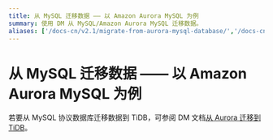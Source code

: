 ```yaml
---
title: 从 MySQL 迁移数据 —— 以 Amazon Aurora MySQL 为例
summary: 使用 DM 从 MySQL/Amazon Aurora MySQL 迁移数据。
aliases: ['/docs-cn/v2.1/migrate-from-aurora-mysql-database/','/docs-cn/v2.1/how-to/migrate/from-aurora/']
---
```


# 从 MySQL 迁移数据 —— 以 Amazon Aurora MySQL 为例

若要从 MySQL 协议数据库迁移数据到 TiDB，可参阅 DM 文档[从 Aurora 迁移到 TiDB](https://docs.pingcap.com/zh/tidb-data-migration/v2.0/migrate-from-mysql-aurora)。
